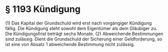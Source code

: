 # § 1193 Kündigung
(1) Das Kapital der Grundschuld wird erst nach vorgängiger Kündigung fällig. Die Kündigung steht sowohl dem Eigentümer als dem Gläubiger zu. Die Kündigungsfrist beträgt sechs Monate.
(2) Abweichende Bestimmungen sind zulässig. Dient die Grundschuld der Sicherung einer Geldforderung, so ist eine von Absatz 1 abweichende Bestimmung nicht zulässig.